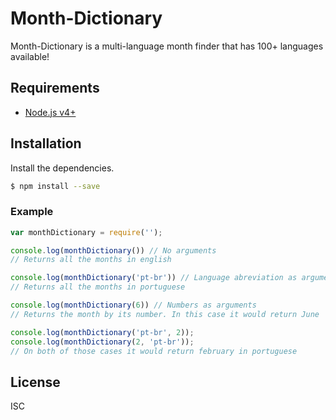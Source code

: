 
# Month-Dictionary
Month-Dictionary is a multi-language month finder that has 100+ languages available!
## Requirements
  * [Node.js v4+](https://nodejs.org/)
## Installation
Install the dependencies.
```sh
$ npm install --save 
```
### Example 
```js
var monthDictionary = require('');

console.log(monthDictionary()) // No arguments
// Returns all the months in english

console.log(monthDictionary('pt-br')) // Language abreviation as argument
// Returns all the months in portuguese

console.log(monthDictionary(6)) // Numbers as arguments
// Returns the month by its number. In this case it would return June

console.log(monthDictionary('pt-br', 2));
console.log(monthDictionary(2, 'pt-br'));
// On both of those cases it would return february in portuguese

```

License
----
ISC
